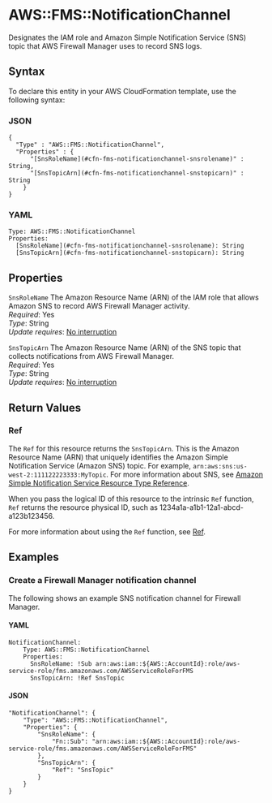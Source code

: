 # AWS::FMS::NotificationChannel<a name="aws-resource-fms-notificationchannel"></a>

Designates the IAM role and Amazon Simple Notification Service \(SNS\) topic that AWS Firewall Manager uses to record SNS logs\.

## Syntax<a name="aws-resource-fms-notificationchannel-syntax"></a>

To declare this entity in your AWS CloudFormation template, use the following syntax:

### JSON<a name="aws-resource-fms-notificationchannel-syntax.json"></a>

```
{
  "Type" : "AWS::FMS::NotificationChannel",
  "Properties" : {
      "[SnsRoleName](#cfn-fms-notificationchannel-snsrolename)" : String,
      "[SnsTopicArn](#cfn-fms-notificationchannel-snstopicarn)" : String
    }
}
```

### YAML<a name="aws-resource-fms-notificationchannel-syntax.yaml"></a>

```
Type: AWS::FMS::NotificationChannel
Properties: 
  [SnsRoleName](#cfn-fms-notificationchannel-snsrolename): String
  [SnsTopicArn](#cfn-fms-notificationchannel-snstopicarn): String
```

## Properties<a name="aws-resource-fms-notificationchannel-properties"></a>

`SnsRoleName`  <a name="cfn-fms-notificationchannel-snsrolename"></a>
The Amazon Resource Name \(ARN\) of the IAM role that allows Amazon SNS to record AWS Firewall Manager activity\.  
*Required*: Yes  
*Type*: String  
*Update requires*: [No interruption](https://docs.aws.amazon.com/AWSCloudFormation/latest/UserGuide/using-cfn-updating-stacks-update-behaviors.html#update-no-interrupt)

`SnsTopicArn`  <a name="cfn-fms-notificationchannel-snstopicarn"></a>
The Amazon Resource Name \(ARN\) of the SNS topic that collects notifications from AWS Firewall Manager\.  
*Required*: Yes  
*Type*: String  
*Update requires*: [No interruption](https://docs.aws.amazon.com/AWSCloudFormation/latest/UserGuide/using-cfn-updating-stacks-update-behaviors.html#update-no-interrupt)

## Return Values<a name="aws-resource-fms-notificationchannel-return-values"></a>

### Ref<a name="aws-resource-fms-notificationchannel-return-values-ref"></a>

The `Ref` for this resource returns the `SnsTopicArn`\. This is the Amazon Resource Name \(ARN\) that uniquely identifies the Amazon Simple Notification Service \(Amazon SNS\) topic\. For example, `arn:aws:sns:us-west-2:111122223333:MyTopic`\. For more information about SNS, see [Amazon Simple Notification Service Resource Type Reference](https://docs.aws.amazon.com/AWSCloudFormation/latest/UserGuide/AWS_SNS.html)\.

When you pass the logical ID of this resource to the intrinsic `Ref` function, `Ref` returns the resource physical ID, such as 1234a1a\-a1b1\-12a1\-abcd\-a123b123456\.

For more information about using the `Ref` function, see [Ref](https://docs.aws.amazon.com/AWSCloudFormation/latest/UserGuide/intrinsic-function-reference-ref.html)\.

## Examples<a name="aws-resource-fms-notificationchannel--examples"></a>

### Create a Firewall Manager notification channel<a name="aws-resource-fms-notificationchannel--examples--Create_a_Firewall_Manager_notification_channel"></a>

The following shows an example SNS notification channel for Firewall Manager\. 

#### YAML<a name="aws-resource-fms-notificationchannel--examples--Create_a_Firewall_Manager_notification_channel--yaml"></a>

```
NotificationChannel:
    Type: AWS::FMS::NotificationChannel
    Properties:
      SnsRoleName: !Sub arn:aws:iam::${AWS::AccountId}:role/aws-service-role/fms.amazonaws.com/AWSServiceRoleForFMS
      SnsTopicArn: !Ref SnsTopic
```

#### JSON<a name="aws-resource-fms-notificationchannel--examples--Create_a_Firewall_Manager_notification_channel--json"></a>

```
"NotificationChannel": {
    "Type": "AWS::FMS::NotificationChannel",
    "Properties": {
        "SnsRoleName": {
            "Fn::Sub": "arn:aws:iam::${AWS::AccountId}:role/aws-service-role/fms.amazonaws.com/AWSServiceRoleForFMS"
        },
        "SnsTopicArn": {
            "Ref": "SnsTopic"
        }
    }
}
```